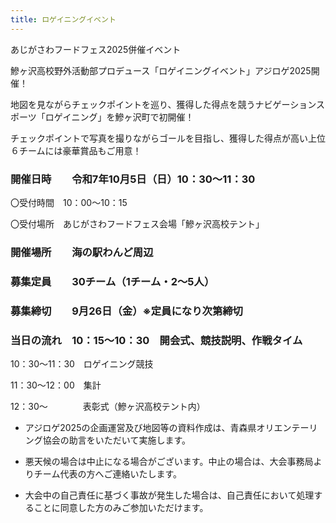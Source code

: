 ```yaml
---
title: ロゲイニングイベント
---
```


あじがさわフードフェス2025併催イベント

鰺ヶ沢高校野外活動部プロデュース「ロゲイニングイベント」アジロゲ2025開催！

地図を見ながらチェックポイントを巡り、獲得した得点を競うナビゲーションスポーツ「ロゲイニング」を鰺ヶ沢町で初開催！

チェックポイントで写真を撮りながらゴールを目指し、獲得した得点が高い上位６チームには豪華賞品もご用意！

### 開催日時　　令和7年10月5日（日）10：30～11：30

〇受付時間　10：00～10：15

〇受付場所　あじがさわフードフェス会場「鰺ヶ沢高校テント」

### 開催場所　　海の駅わんど周辺

### 募集定員　　30チーム（1チーム・2～5人）

### 募集締切　　9月26日（金）※定員になり次第締切

### 当日の流れ　10：15～10：30　開会式、競技説明、作戦タイム

10：30～11：30　ロゲイニング競技

11：30～12：00　集計

12：30～　　　　表彰式（鰺ヶ沢高校テント内）

- アジロゲ2025の企画運営及び地図等の資料作成は、青森県オリエンテーリング協会の助言をいただいて実施します。

- 悪天候の場合は中止になる場合がございます。中止の場合は、大会事務局よりチーム代表の方へご連絡いたします。

- 大会中の自己責任に基づく事故が発生した場合は、自己責任において処理することに同意した方のみご参加いただけます。

<!-- TODO: チラシ画像を挿入 -->

<!-- TODO: お申込みフォームへのリンクを設置 -->
